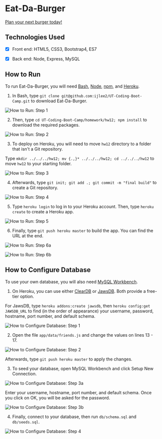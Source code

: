 # Eat-Da-Burger

[Plan your next burger today!](https://eat-da-burger-100.herokuapp.com)


## Technologies Used

- [x] Front end: HTML5, CSS3, Bootstrap4, ES7

- [x] Back end: Node, Express, MySQL


## How to Run

To run Eat-Da-Burger, you will need [Bash](https://git-scm.com/downloads/), [Node](https://nodejs.org/en/), [npm](https://www.npmjs.com/get-npm?utm_source=house&utm_medium=homepage&utm_campaign=free%20orgs&utm_term=Install%20npm), and [Heroku](https://www.heroku.com/).

1. In Bash, type `git clone git@github.com:ijlee2/UT-Coding-Boot-Camp.git` to download Eat-Da-Burger.

![How to Run: Step 1](readme/how_to_run_step1.png?raw=true)

2. Then, type `cd UT-Coding-Boot-Camp/homework/hw12; npm install` to download the required packages.

![How to Run: Step 2](readme/how_to_run_step2.png?raw=true)

3. To deploy on Heroku, you will need to move `hw12` directory to a folder that isn't a Git repository.

Type `mkdir ../../../hw12; mv {.,}* ../../../hw12; cd ../../../hw12` to move `hw12` to your starting folder.

![How to Run: Step 3](readme/how_to_run_step3.png?raw=true)

4. Afterwards, type `git init; git add .; git commit -m "final build"` to create a Git repository.

![How to Run: Step 4](readme/how_to_run_step4.png?raw=true)

5. Type `heroku login` to log in to your Heroku account. Then, type `heroku create` to create a Heroku app.

![How to Run: Step 5](readme/how_to_run_step5.png?raw=true)

6. Finally, type `git push heroku master` to build the app. You can find the URL at the end.

![How to Run: Step 6a](readme/how_to_run_step6a.png?raw=true)

![How to Run: Step 6b](readme/how_to_run_step6b.png?raw=true)


## How to Configure Database

To use your own database, you will also need [MySQL Workbench](https://dev.mysql.com/downloads/workbench/).

1. On Heroku, you can use either [ClearDB](https://devcenter.heroku.com/articles/cleardb) or [JawsDB](https://devcenter.heroku.com/articles/jawsdb). Both provide a free-tier option.

For JawsDB, type `heroku addons:create jawsdb`, then `heroku config:get JAWSDB_URL` to find (in the order of appearance) your username, password, hostname, port number, and default schema.

![How to Configure Database: Step 1](readme/how_to_configure_database_step1.png?raw=true)

2. Open the file `app/data/friends.js` and change the values on lines 13 - 17.

![How to Configure Database: Step 2](readme/how_to_configure_database_step2.png?raw=true)

Afterwards, type `git push heroku master` to apply the changes.

3. To seed your database, open MySQL Workbench and click Setup New Connection.

![How to Configure Database: Step 3a](readme/how_to_configure_database_step3a.png?raw=true)

Enter your username, hostname, port number, and default schema. Once you click on OK, you will be asked for the password.

![How to Configure Database: Step 3b](readme/how_to_configure_database_step3b.png?raw=true)

4. Finally, connect to your database, then run `db/schema.sql` and `db/seeds.sql`.

![How to Configure Database: Step 4](readme/how_to_configure_database_step4.png?raw=true)